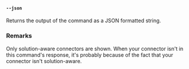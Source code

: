 #### `--json`

Returns the output of the command as a JSON formatted string.

### Remarks

Only solution-aware connectors are shown. When your connector isn't in this command's response, it's probably because of the fact that your connector isn't solution-aware.
